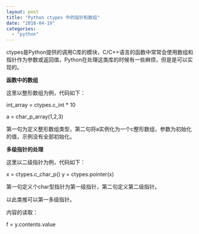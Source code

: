 ```yaml
---
layout: post
title: "Python ctypes 中的指针和数组"
date: "2018-04-19"
categories: 
  - "python"
---
```


ctypes是Python提供的调用C库的模块，C/C++语言的函数中常常会使用数组和指针作为参数或返回值，Python在处理这类库的时候有一些麻烦，但是是可以实现的。

**函数中的数组**

这里以整形数组为例，代码如下：

int\_array \= ctypes.c\_int \* 10

a \= char\_p\_array(1,2,3)

第一句为定义整形数组类型，第二句将a实例化为一个c整形数组，参数为初始化的值，示例没有全部初始化。

**多级指针的处理**

这里以二级指针为例，代码如下：

x \= ctypes.c\_char\_p() y \= ctypes.pointer(x)

第一句定义个char型指针为第一级指针，第二句定义第二级指针。

以此类推可以第一多级指针。

内容的读取：

f \= y.contents.value
